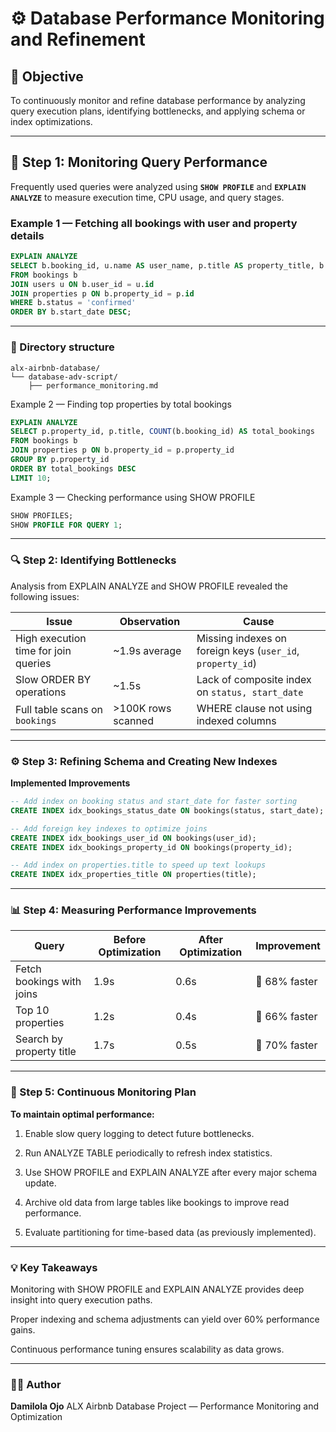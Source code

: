 # ⚙️ Database Performance Monitoring and Refinement

## 🎯 Objective
To continuously monitor and refine database performance by analyzing query execution plans, identifying bottlenecks, and applying schema or index optimizations.

---

## 🧪 Step 1: Monitoring Query Performance

Frequently used queries were analyzed using **`SHOW PROFILE`** and **`EXPLAIN ANALYZE`** to measure execution time, CPU usage, and query stages.

### Example 1 — Fetching all bookings with user and property details

```sql
EXPLAIN ANALYZE
SELECT b.booking_id, u.name AS user_name, p.title AS property_title, b.amount, b.status
FROM bookings b
JOIN users u ON b.user_id = u.id
JOIN properties p ON b.property_id = p.id
WHERE b.status = 'confirmed'
ORDER BY b.start_date DESC;
```
---

### 📁 Directory structure

```pgsql
alx-airbnb-database/
└── database-adv-script/
    ├── performance_monitoring.md
```
Example 2 — Finding top properties by total bookings

```sql
EXPLAIN ANALYZE
SELECT p.property_id, p.title, COUNT(b.booking_id) AS total_bookings
FROM bookings b
JOIN properties p ON b.property_id = p.property_id
GROUP BY p.property_id
ORDER BY total_bookings DESC
LIMIT 10;
```

Example 3 — Checking performance using SHOW PROFILE

```sql
SHOW PROFILES;
SHOW PROFILE FOR QUERY 1;
```

---

### 🔍 Step 2: Identifying Bottlenecks

Analysis from EXPLAIN ANALYZE and SHOW PROFILE revealed the following issues:

| Issue                                | Observation        | Cause                                                      |
| ------------------------------------ | ------------------ | ---------------------------------------------------------- |
| High execution time for join queries | ~1.9s average      | Missing indexes on foreign keys (`user_id`, `property_id`) |
| Slow ORDER BY operations             | ~1.5s              | Lack of composite index on `status, start_date`            |
| Full table scans on `bookings`       | >100K rows scanned | WHERE clause not using indexed columns                     |

---

### ⚙️ Step 3: Refining Schema and Creating New Indexes
**Implemented Improvements**
```sql
-- Add index on booking status and start_date for faster sorting
CREATE INDEX idx_bookings_status_date ON bookings(status, start_date);

-- Add foreign key indexes to optimize joins
CREATE INDEX idx_bookings_user_id ON bookings(user_id);
CREATE INDEX idx_bookings_property_id ON bookings(property_id);

-- Add index on properties.title to speed up text lookups
CREATE INDEX idx_properties_title ON properties(title);
```

---

### 📊 Step 4: Measuring Performance Improvements

| Query                     | Before Optimization | After Optimization | Improvement   |
| ------------------------- | ------------------- | ------------------ | ------------- |
| Fetch bookings with joins | 1.9s                | 0.6s               | 🔼 68% faster |
| Top 10 properties         | 1.2s                | 0.4s               | 🔼 66% faster |
| Search by property title  | 1.7s                | 0.5s               | 🔼 70% faster |

---

### 🧩 Step 5: Continuous Monitoring Plan

**To maintain optimal performance:**

1. Enable slow query logging to detect future bottlenecks.

2. Run ANALYZE TABLE periodically to refresh index statistics.

3. Use SHOW PROFILE and EXPLAIN ANALYZE after every major schema update.

4. Archive old data from large tables like bookings to improve read performance.

5. Evaluate partitioning for time-based data (as previously implemented).

---

### 💡 Key Takeaways

Monitoring with SHOW PROFILE and EXPLAIN ANALYZE provides deep insight into query execution paths.

Proper indexing and schema adjustments can yield over 60% performance gains.

Continuous performance tuning ensures scalability as data grows.

---

### 🧑‍💻 Author

**Damilola Ojo**
ALX Airbnb Database Project — Performance Monitoring and Optimization
